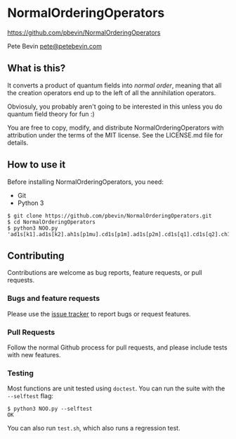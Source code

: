 # NormalOrderingOperators

https://github.com/pbevin/NormalOrderingOperators

Pete Bevin <pete@petebevin.com>

## What is this?

It converts a product of quantum fields into *normal order*, meaning that
all the creation operators end up to the left of all the annihilation
operators.

Obviosuly, you probably aren't going to be interested in this unless
you do quantum field theory for fun :)

You are free to copy, modify, and distribute NormalOrderingOperators
with attribution under the terms of the MIT license. See the LICENSE.md
file for details.


## How to use it

Before installing NormalOrderingOperators, you need:

  * Git
  * Python 3

```
$ git clone https://github.com/pbevin/NormalOrderingOperators.git
$ cd NormalOrderingOperators
$ python3 NOO.py 'ad1s[k1].ad1s[k2].ah1s[p1mu].cd1s[p1m].ad1s[p2m].cd1s[q1].cd1s[q2].ch1s[q3]'
```

## Contributing

Contributions are welcome as bug reports, feature requests, or pull requests.

### Bugs and feature requests

Please use the [issue tracker](https://github.com/pbevin/NormalOrderingOperators/issues)
to report bugs or request features.

### Pull Requests

Follow the normal Github process for pull requests, and please include tests with
new features.

### Testing

Most functions are unit tested using `doctest`. You can run the suite with the `--selftest` flag:

```
$ python3 NOO.py --selftest
OK
```

You can also run `test.sh`, which also runs a regression test.
